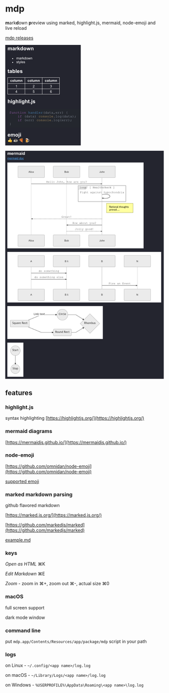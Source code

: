 # mdp

<b>m</b>ark<b>d</b>own <b>p</b>review using marked, highlight.js, mermaid, node-emoji and live reload

[mdp releases](https://github.com/ericlink/mdp/releases)

![markdown.png](markdown.png)

![mermaid.png](mermaid.png)

## features

### highlight.js
syntax highlighting [https://highlightjs.org/](https://highlightjs.org/)

### mermaid diagrams
[https://mermaidjs.github.io/](https://mermaidjs.github.io/)

### node-emoji
[https://github.com/omnidan/node-emoji](https://github.com/omnidan/node-emoji)

[supported emoji](https://raw.githubusercontent.com/omnidan/node-emoji/master/lib/emoji.json)

### marked markdown parsing
github flavored markdown

[https://marked.js.org/](https://marked.js.org/)

[https://github.com/markedjs/marked](https://github.com/markedjs/marked)

[example.md](https://github.com/ericlink/mdp/blob/master/assets/example.md)

### keys

_Open as HTML_ &#8984;K

_Edit Markdown_ &#8984;E

_Zoom_ - zoom in &#8984;+, zoom out &#8984;-, actual size &#8984;0

### macOS

full screen support

dark mode window

### command line

put `mdp.app/Contents/Resources/app/package/mdp` script in your path

### logs

on Linux - `~/.config/<app name>/log.log`

on macOS - `~/Library/Logs/<app name>/log.log`

on Windows - `%USERPROFILE%\AppData\Roaming\<app name>\log.log`
